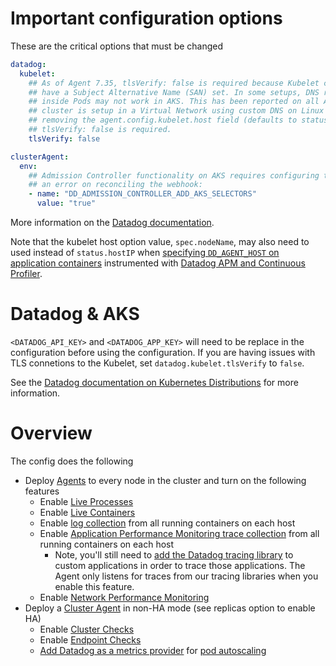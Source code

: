 # Important configuration options

These are the critical options that must be changed

```yaml
datadog:
  kubelet:
    ## As of Agent 7.35, tlsVerify: false is required because Kubelet certificates in AKS do not
    ## have a Subject Alternative Name (SAN) set. In some setups, DNS resolution for spec.nodeName
    ## inside Pods may not work in AKS. This has been reported on all AKS Windows nodes and when
    ## cluster is setup in a Virtual Network using custom DNS on Linux nodes. In this case,
    ## removing the agent.config.kubelet.host field (defaults to status.hostIP) and using
    ## tlsVerify: false is required.
    tlsVerify: false

clusterAgent:
  env:
    ## Admission Controller functionality on AKS requires configuring the add selectors to prevent
    ## an error on reconciling the webhook:
    - name: "DD_ADMISSION_CONTROLLER_ADD_AKS_SELECTORS"
      value: "true"
```

More information on the [Datadog documentation](https://docs.datadoghq.com/containers/kubernetes/distributions/?tab=helm#AKS).

Note that the kubelet host option value, `spec.nodeName`, may also need to used instead of `status.hostIP` when
[specifying `DD_AGENT_HOST` on application containers](https://docs.datadoghq.com/agent/kubernetes/apm/?tab=helm#configure-your-application-pods-in-order-to-communicate-with-the-datadog-agent)
instrumented with [Datadog APM and Continuous Profiler](https://docs.datadoghq.com/tracing/).

# Datadog & AKS

`<DATADOG_API_KEY>` and `<DATADOG_APP_KEY>` will need to be replace in the configuration before
using the configuration. If you are having issues with TLS connetions to the Kubelet, set
`datadog.kubelet.tlsVerify` to `false`.

See the [Datadog documentation on Kubernetes Distributions](https://docs.datadoghq.com/containers/kubernetes/distributions) for more information.

# Overview

The config does the following

- Deploy [Agents](https://docs.datadoghq.com/agent/) to every node in the cluster and turn on the following features
  - Enable [Live Processes](https://docs.datadoghq.com/infrastructure/process/?tab=linuxwindows)
  - Enable [Live Containers](https://docs.datadoghq.com/infrastructure/livecontainers/)
  - Enable [log collection](https://docs.datadoghq.com/agent/kubernetes/log/?tab=helm) from all running containers on each host
  - Enable [Application Performance Monitoring trace collection](https://docs.datadoghq.com/agent/kubernetes/apm/?tab=helm) from all running containers on each host
    - Note, you'll still need to [add the Datadog tracing library](https://docs.datadoghq.com/tracing/setup_overview/) to custom applications in order to trace those applications. The Agent only listens for traces from our tracing libraries when you enable this feature.
  - Enable [Network Performance Monitoring](https://docs.datadoghq.com/network_monitoring/performance/setup/?tab=kubernetes)
- Deploy a [Cluster Agent](https://docs.datadoghq.com/agent/cluster_agent/) in non-HA mode (see replicas option to enable HA)
  - Enable [Cluster Checks](https://docs.datadoghq.com/agent/cluster_agent/clusterchecks/)
  - Enable [Endpoint Checks](https://docs.datadoghq.com/agent/cluster_agent/endpointschecks/)
  - [Add Datadog as a metrics provider](https://docs.datadoghq.com/agent/cluster_agent/external_metrics/?tab=helm) for [pod autoscaling](https://www.datadoghq.com/blog/autoscale-kubernetes-datadog/)
